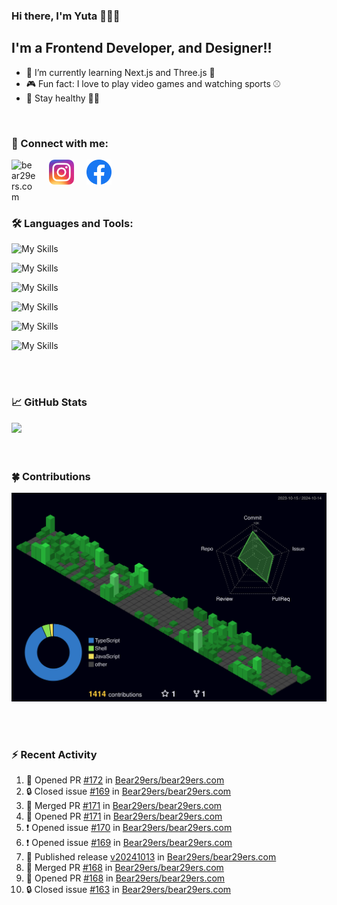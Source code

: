 ### Hi there, I'm Yuta 🤟🏻🐻

## I'm a Frontend Developer, and Designer!!

- 🌱 I’m currently learning Next.js and Three.js 🤣
- 🎮 Fun fact: I love to play video games and watching sports ⚾️
- 🏃 Stay healthy 🏋🏻

<br />

### :wave: Connect with me:

[<img align="left" alt="bear29ers.com" width="40px" src="https://user-images.githubusercontent.com/39920490/156489586-f125813b-e344-46d6-9306-f5786684b976.jpg" style="margin-right: 20px;" />](https://bear29ers.com)
[<img align="left" alt="Yuta Okuma | Instagram" width="40px" src="https://github.com/github/explore/blob/main/topics/instagram/instagram.png?raw=true" style="margin-right: 20px;" />](https://www.instagram.com/bear29ers/)
[<img align="left" alt="Yuta Okuma | Facebook" width="40px" src="https://github.com/github/explore/blob/main/topics/facebook/facebook.png?raw=true" style="margin-right: 20px;" />](https://www.facebook.com/bear29ers/)

<!-- [<img align="left" alt="Yuta Okuma | Wantedly" width="40px" src="https://user-images.githubusercontent.com/39920490/156489528-fdc520d6-10f1-43b6-8bf8-fadf8dcf1a90.jpg" style="margin-right: 20px;" />](https://www.wantedly.com/id/yuta_okuma_b) -->

<br />
<br />
<br />
<br />

### :hammer_and_wrench: Languages and Tools:

![My Skills](https://skillicons.dev/icons?i=html,css,sass,bootstrap,tailwind,js,ts,jquery,threejs,react)

![My Skills](https://skillicons.dev/icons?i=styledcomponents,emotion,materialui,nextjs,vercel,vue,nuxt,pinia,nodejs,express)

![My Skills](https://skillicons.dev/icons?i=webpack,vite,jest,vitest,babel,regex,npm,pnpm,php,laravel)

![My Skills](https://skillicons.dev/icons?i=mysql,sqlite,docker,git,github,githubactions,aws,firebase,vim,neovim)

![My Skills](https://skillicons.dev/icons?i=linux,bash,lua,markdown,svg,webstorm,vscode,atom,figma,xd)

![My Skills](https://skillicons.dev/icons?i=ps,ai,pr,ae,postman,sentry,codepen,stackoverflow,discord,apple)

<br />
<br />

### :chart_with_upwards_trend: GitHub Stats

<div style="display: flex;">
    <a href="https://github.com/Bear29ers">
        <img height="220px;" src="https://github-readme-stats-bear29ers.vercel.app/api?username=Bear29ers&show_icons=true&theme=bear">
    </a>
</div>

<br />
<br />

### :four_leaf_clover: Contributions

![](./profile-3d-contrib/profile-night-green.svg)

<br />
<br />

### :zap: Recent Activity

<!--START_SECTION:activity-->

1. 💪 Opened PR [#172](https://github.com/Bear29ers/bear29ers.com/pull/172) in [Bear29ers/bear29ers.com](https://github.com/Bear29ers/bear29ers.com)
2. 🔒 Closed issue [#169](https://github.com/Bear29ers/bear29ers.com/issues/169) in [Bear29ers/bear29ers.com](https://github.com/Bear29ers/bear29ers.com)
3. 🎉 Merged PR [#171](https://github.com/Bear29ers/bear29ers.com/pull/171) in [Bear29ers/bear29ers.com](https://github.com/Bear29ers/bear29ers.com)
4. 💪 Opened PR [#171](https://github.com/Bear29ers/bear29ers.com/pull/171) in [Bear29ers/bear29ers.com](https://github.com/Bear29ers/bear29ers.com)
5. ❗ Opened issue [#170](https://github.com/Bear29ers/bear29ers.com/issues/170) in [Bear29ers/bear29ers.com](https://github.com/Bear29ers/bear29ers.com)
6. ❗ Opened issue [#169](https://github.com/Bear29ers/bear29ers.com/issues/169) in [Bear29ers/bear29ers.com](https://github.com/Bear29ers/bear29ers.com)
7. 🚀 Published release [v20241013](https://github.com/Bear29ers/bear29ers.com/releases/tag/v20241013) in [Bear29ers/bear29ers.com](https://github.com/Bear29ers/bear29ers.com)
8. 🎉 Merged PR [#168](https://github.com/Bear29ers/bear29ers.com/pull/168) in [Bear29ers/bear29ers.com](https://github.com/Bear29ers/bear29ers.com)
9. 💪 Opened PR [#168](https://github.com/Bear29ers/bear29ers.com/pull/168) in [Bear29ers/bear29ers.com](https://github.com/Bear29ers/bear29ers.com)
10. 🔒 Closed issue [#163](https://github.com/Bear29ers/bear29ers.com/issues/163) in [Bear29ers/bear29ers.com](https://github.com/Bear29ers/bear29ers.com)

<!--END_SECTION:activity-->
